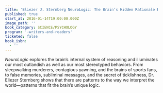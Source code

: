 ```yaml
---
title: 'Eliezer J. Sternberg NeuroLogic: The Brain’s Hidden Rationale Behind Our Irrational Behavior'
published: true
start_at: 2016-01-14T19:00:00.000Z
image_path: ''
book_category: SCIENCE/PSYCHOLOGY
program: '-writers-and-readers'
ticketed: false
book_isbn:
  - ''
---
```


*NeuroLogic* explores the brain’s internal system of reasoning and illuminates our most outlandish as well as our most stereotyped behaviors. From sleepwalking murderers, contagious yawning, and the brains of sports fans, to false memories, subliminal messages, and the secret of ticklishness, Dr. Eliezer Sternberg shows that there are patterns to the way we interpret the world—patterns that fit the brain’s unique logic.